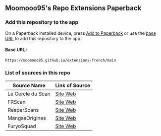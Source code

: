 ## Moomooo95's Repo Extensions Paperback

### Add this repository to the app

On a Paperback installed device, press [Add to Paperback](paperback://addRepo?displayName=Moomooo95%27s%20Extensions&url=https%3A%2F%2Fmoomooo95.github.io%2Fextensions-french%2Fmain) or use the [base URL](https://moomooo95.github.io/moomooo95-extensions/main) to add this repository to the app.

#### Base URL :
```
https://moomooo95.github.io/extensions-french/main
```

### List of sources in this repo

|    Source Name    |   Link of Source |
| ---               | ---              |
| Le Cercle du Scan | [Site Web](https://lel.lecercleduscan.com/) |
| FRScan            | [Site Web](https://www.frscan.cc/) |
| ReaperScans       | [Site Web](https://reaperscans.fr/) |
| MangasOrigines    | [Site Web](https://mangas-origines.fr/) |
| FuryoSquad        | [Site Web](https://furyosquad.com/) |
